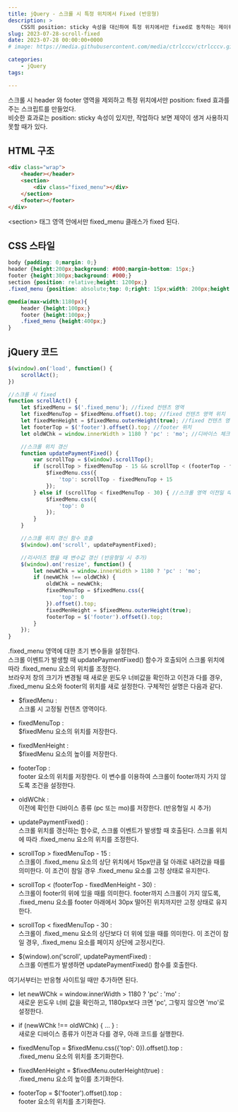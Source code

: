 ```yaml
---
title: jQuery - 스크롤 시 특정 위치에서 Fixed (반응형)
description: >  
    CSS의 position: sticky 속성을 대신하여 특정 위치에서만 fixed로 동작하는 제이쿼리 코드 예제입니다.
slug: 2023-07-28-scroll-fixed
date: 2023-07-28 00:00:00+0000
# image: https://media.githubusercontent.com/media/ctrlcccv/ctrlcccv.github.io/master/assets/img/post/swiper-progress.webp

categories:
    - jQuery
tags:

---
```

스크롤 시 header 와 footer 영역을 제외하고 특정 위치에서만 position: fixed 효과를 주는 스크립트를 만들었다.  
비슷한 효과로는 position: sticky 속성이 있지만, 작업하다 보면 제약이 생겨 사용하지 못할 때가 있다.   

## HTML 구조
```html
<div class="wrap">
    <header></header>
    <section>
        <div class="fixed_menu"></div>
    </section>
    <footer></footer>
</div>
```
&lt;section&gt; 태그 영역 안에서만 fixed_menu 클래스가 fixed 된다.  

## CSS 스타일
```css
body {padding: 0;margin: 0;}
header {height:200px;background: #000;margin-bottom: 15px;}
footer {height:300px;background: #000;}
section {position: relative;height: 1200px;}
.fixed_menu {position: absolute;top: 0;right: 15px;width: 200px;height:700px;background: #8ab4f8; }

@media(max-width:1180px){
    header {height:100px;}
    footer {height:100px;}
    .fixed_menu {height:400px;}
}
```

<script async src="https://pagead2.googlesyndication.com/pagead/js/adsbygoogle.js?client=ca-pub-8535540836842352" crossorigin="anonymous"></script>
<ins class="adsbygoogle"
     style="display:block; text-align:center;"
     data-ad-layout="in-article"
     data-ad-format="fluid"
     data-ad-client="ca-pub-8535540836842352"
     data-ad-slot="2974559225"></ins>
<script>
     (adsbygoogle = window.adsbygoogle || []).push({});
</script>

## jQuery 코드
```js
$(window).on('load', function() {
    scrollAct();
})

//스크롤 시 fixed
function scrollAct() {
    let $fixedMenu = $('.fixed_menu'); //fixed 컨텐츠 영역
    let fixedMenuTop = $fixedMenu.offset().top; //fixed 컨텐츠 영역 위치
    let fixedMenHeight = $fixedMenu.outerHeight(true); //fixed 컨텐츠 영역 높이
    let footerTop = $('footer').offset().top; //footer 위치
    let oldWChk = window.innerWidth > 1180 ? 'pc' : 'mo'; //디바이스 체크

    //스크롤 위치 갱신
    function updatePaymentFixed() {
        var scrollTop = $(window).scrollTop();
        if (scrollTop > fixedMenuTop - 15 && scrollTop < (footerTop - fixedMenHeight - 30)) { //스크롤 영역 도달했을 때, footer 영역 제외
            $fixedMenu.css({
                'top': scrollTop - fixedMenuTop + 15
            });
        } else if (scrollTop < fixedMenuTop - 30) { //스크롤 영역 이전일 때
            $fixedMenu.css({
                'top': 0
            });
        }
    }

    //스크롤 위치 갱신 함수 호출
    $(window).on('scroll', updatePaymentFixed);

    //리사이즈 했을 때 변수값 갱신 (반응형일 시 추가)
    $(window).on('resize', function() {
        let newWChk = window.innerWidth > 1180 ? 'pc' : 'mo';
        if (newWChk !== oldWChk) {
            oldWChk = newWChk;
            fixedMenuTop = $fixedMenu.css({
                'top': 0
            }).offset().top;
            fixedMenHeight = $fixedMenu.outerHeight(true);
            footerTop = $('footer').offset().top;
        }
    });
}
```
.fixed_menu 영역에 대한 초기 변수들을 설정한다.  
스크롤 이벤트가 발생할 때 updatePaymentFixed() 함수가 호출되어 스크롤 위치에 따라 .fixed_menu 요소의 위치를 조정한다.  
브라우저 창의 크기가 변경될 때 새로운 윈도우 너비값을 확인하고 이전과 다를 경우, .fixed_menu 요소와 footer의 위치를 새로 설정한다. 구체적인 설명은 다음과 같다.  

* $fixedMenu :   
스크롤 시 고정될 컨텐츠 영역이다.

* fixedMenuTop :   
$fixedMenu 요소의 위치를 저장한다.

* fixedMenHeight :   
$fixedMenu 요소의 높이를 저장한다.

* footerTop :   
footer 요소의 위치를 저장한다. 이 변수를 이용하여 스크롤이 footer까지 가지 않도록 조건을 설정한다.

* oldWChk :   
이전에 확인한 디바이스 종류 (pc 또는 mo)를 저장한다. (반응형일 시 추가)

* updatePaymentFixed() :    
스크롤 위치를 갱신하는 함수로, 스크롤 이벤트가 발생할 때 호출된다. 스크롤 위치에 따라 .fixed_menu 요소의 위치를 조정한다. 

* scrollTop > fixedMenuTop - 15 :    
스크롤이 .fixed_menu 요소의 상단 위치에서 15px만큼 덜 아래로 내려갔을 때를 의미한다. 이 조건이 참일 경우 .fixed_menu 요소를 고정 상태로 유지한다.  

* scrollTop < (footerTop - fixedMenHeight - 30) :    
스크롤이 footer의 위에 있을 때를 의미한다. footer까지 스크롤이 가지 않도록, .fixed_menu 요소를 footer 아래에서 30px 떨어진 위치까지만 고정 상태로 유지한다.  

* scrollTop < fixedMenuTop - 30 :   
스크롤이 .fixed_menu 요소의 상단보다 더 위에 있을 때를 의미한다. 이 조건이 참일 경우, .fixed_menu 요소를 페이지 상단에 고정시킨다.  

* $(window).on('scroll', updatePaymentFixed) :  
스크롤 이벤트가 발생하면 updatePaymentFixed() 함수를 호출한다.  


여기서부터는 반응형 사이트일 때만 추가하면 된다.   

* let newWChk = window.innerWidth > 1180 ? 'pc' : 'mo' :  
새로운 윈도우 너비 값을 확인하고, 1180px보다 크면 'pc', 그렇지 않으면 'mo'로 설정한다.  

* if (newWChk !== oldWChk) { ... } :  
새로운 디바이스 종류가 이전과 다를 경우, 아래 코드를 실행한다.  

* fixedMenuTop = $fixedMenu.css({'top': 0}).offset().top :  
.fixed_menu 요소의 위치를 초기화한다.  

* fixedMenHeight = $fixedMenu.outerHeight(true) :  
.fixed_menu 요소의 높이를 초기화한다.  

* footerTop = $('footer').offset().top :  
footer 요소의 위치를 초기화한다.   

<!-- [>> 예제 다운로드](https://github.com/ctrlcccv/scroll-fixed/){:target="_blank"}   -->

